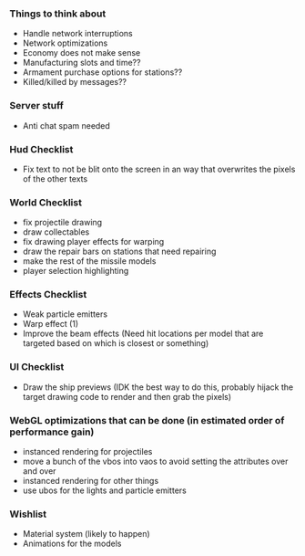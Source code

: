 ### Things to think about

- Handle network interruptions
- Network optimizations
- Economy does not make sense
- Manufacturing slots and time??
- Armament purchase options for stations??
- Killed/killed by messages??

### Server stuff

- Anti chat spam needed

### Hud Checklist

- Fix text to not be blit onto the screen in an way that overwrites the pixels of the other texts

### World Checklist

- fix projectile drawing
- draw collectables
- fix drawing player effects for warping
- draw the repair bars on stations that need repairing
- make the rest of the missile models
- player selection highlighting

### Effects Checklist

- Weak particle emitters
- Warp effect (1)
- Improve the beam effects (Need hit locations per model that are targeted based on which is closest or something)

### UI Checklist

- Draw the ship previews (IDK the best way to do this, probably hijack the target drawing code to render and then grab the pixels)

### WebGL optimizations that can be done (in estimated order of performance gain)

- instanced rendering for projectiles
- move a bunch of the vbos into vaos to avoid setting the attributes over and over
- instanced rendering for other things
- use ubos for the lights and particle emitters

### Wishlist

- Material system (likely to happen)
- Animations for the models
